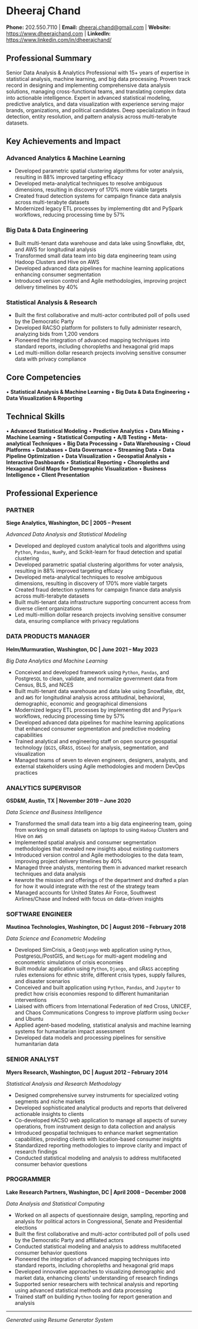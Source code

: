# Dheeraj Chand

**Phone:** 202.550.7110 | **Email:** dheeraj.chand@gmail.com | **Website:** https://www.dheerajchand.com | **LinkedIn:** https://www.linkedin.com/in/dheerajchand/

## Professional Summary

Senior Data Analysis & Analytics Professional with 15+ years of expertise in statistical analysis, machine learning, and big data processing. Proven track record in designing and implementing comprehensive data analysis solutions, managing cross-functional teams, and translating complex data into actionable intelligence. Expert in advanced statistical modeling, predictive analytics, and data visualization with experience serving major brands, organizations, and political candidates. Deep specialization in fraud detection, entity resolution, and pattern analysis across multi-terabyte datasets.

## Key Achievements and Impact

### Advanced Analytics & Machine Learning
- Developed parametric spatial clustering algorithms for voter analysis, resulting in 88% improved targeting efficacy
- Developed meta-analytical techniques to resolve ambiguous dimensions, resulting in discovery of 170% more viable targets
- Created fraud detection systems for campaign finance data analysis across multi-terabyte datasets
- Modernized legacy ETL processes by implementing dbt and PySpark workflows, reducing processing time by 57%

### Big Data & Data Engineering
- Built multi-tenant data warehouse and data lake using Snowflake, dbt, and AWS for longitudinal analysis
- Transformed small data team into big data engineering team using Hadoop Clusters and Hive on AWS
- Developed advanced data pipelines for machine learning applications enhancing consumer segmentation
- Introduced version control and Agile methodologies, improving project delivery timelines by 40%

### Statistical Analysis & Research
- Built the first collaborative and multi-actor contributed poll of polls used by the Democratic Party
- Developed RACSO platform for pollsters to fully administer research, analyzing bids from 1,200 vendors
- Pioneered the integration of advanced mapping techniques into standard reports, including choropleths and hexagonal grid maps
- Led multi-million dollar research projects involving sensitive consumer data with privacy compliance

## Core Competencies

• **Statistical Analysis & Machine Learning**
• **Big Data & Data Engineering**
• **Data Visualization & Reporting**

## Technical Skills

• **Advanced Statistical Modeling**
• **Predictive Analytics**
• **Data Mining**
• **Machine Learning**
• **Statistical Computing**
• **A/B Testing**
• **Meta-analytical Techniques**
• **Big Data Processing**
• **Data Warehousing**
• **Cloud Platforms**
• **Databases**
• **Data Governance**
• **Streaming Data**
• **Data Pipeline Optimization**
• **Data Visualization**
• **Geospatial Analysis**
• **Interactive Dashboards**
• **Statistical Reporting**
• **Choropleths and Hexagonal Grid Maps for Demographic Visualization**
• **Business Intelligence**
• **Client Presentation**

## Professional Experience

### PARTNER
**Siege Analytics, Washington, DC | 2005 – Present**

*Advanced Data Analysis and Statistical Modeling*

- Developed and deployed custom analytical tools and algorithms using `Python`, `Pandas`, `NumPy`, and Scikit-learn for fraud detection and spatial clustering
- Developed parametric spatial clustering algorithms for voter analysis, resulting in 88% improved targeting efficacy
- Developed meta-analytical techniques to resolve ambiguous dimensions, resulting in discovery of 170% more viable targets
- Created fraud detection systems for campaign finance data analysis across multi-terabyte datasets
- Built multi-tenant data infrastructure supporting concurrent access from diverse client organizations
- Led multi-million dollar research projects involving sensitive consumer data, ensuring compliance with privacy regulations

### DATA PRODUCTS MANAGER
**Helm/Murmuration, Washington, DC | June 2021 – May 2023**

*Big Data Analytics and Machine Learning*

- Conceived and developed framework using `Python`, `Pandas`, and Postgre`SQL` to clean, validate, and normalize government data from Census, BLS, and NCES
- Built multi-tenant data warehouse and data lake using Snowflake, dbt, and `AWS` for longitudinal analysis across attitudinal, behavioral, demographic, economic and geographical dimensions
- Modernized legacy ETL processes by implementing dbt and Py`Spark` workflows, reducing processing time by 57%
- Developed advanced data pipelines for machine learning applications that enhanced consumer segmentation and predictive modeling capabilities
- Trained analytical and engineering staff on open source geospatial technology (`QGIS`, `G`R`ASS`, `OSGeo`) for analysis, segmentation, and visualization
- Managed teams of seven to eleven engineers, designers, analysts, and external stakeholders using Agile methodologies and modern DevOps practices

### ANALYTICS SUPERVISOR
**GSD&M, Austin, TX | November 2019 – June 2020**

*Data Science and Business Intelligence*

- Transformed the small data team into a big data engineering team, going from working on small datasets on laptops to using `Hadoop` Clusters and Hive on `AWS`
- Implemented spatial analysis and consumer segmentation methodologies that revealed new insights about existing customers
- Introduced version control and Agile methodologies to the data team, improving project delivery timelines by 40%
- Managed three analysts, mentoring them in advanced market research techniques and data analysis
- `R`ewrote the mission and offerings of the department and drafted a plan for how it would integrate with the rest of the strategy team
- Managed accounts for United States Air Force, Southwest Airlines/Chase and Indeed with focus on data-driven insights

### SOFTWARE ENGINEER
**Mautinoa Technologies, Washington, DC | August 2016 – February 2018**

*Data Science and Econometric Modeling*

- Developed SimCrisis, a Geo`Django` web application using `Python`, Postgre`SQL`/PostGIS, and `NetLogo` for multi-agent modeling and econometric simulations of crisis economies
- Built modular application using `Python`, `Django`, and `G`R`ASS` accepting rules extensions for ethnic strife, different crisis types, supply failures, and disaster scenarios
- Conceived and built application using `Python`, `Pandas`, and `Jupyter` to predict how crisis economies respond to different humanitarian interventions
- Liaised with officers from International Federation of `R`ed Cross, UNICEF, and Chaos Communications Congress to improve platform using `Docker` and Ubuntu
- Applied agent-based modeling, statistical analysis and machine learning systems for humanitarian impact assessment
- Developed data models and processing pipelines for sensitive humanitarian data

### SENIOR ANALYST
**Myers Research, Washington, DC | August 2012 – February 2014**

*Statistical Analysis and Research Methodology*

- Designed comprehensive survey instruments for specialized voting segments and niche markets
- Developed sophisticated analytical products and reports that delivered actionable insights to clients
- Co-developed `R`ACSO web application to manage all aspects of survey operations, from instrument design to data collection and analysis
- Introduced geospatial techniques to enhance market segmentation capabilities, providing clients with location-based consumer insights
- Standardized reporting methodologies to improve clarity and impact of research findings
- Conducted statistical modeling and analysis to address multifaceted consumer behavior questions

### PROGRAMMER
**Lake Research Partners, Washington, DC | April 2008 – December 2008**

*Data Analysis and Statistical Computing*

- Worked on all aspects of questionnaire design, sampling, reporting and analysis for political actors in Congressional, Senate and Presidential elections
- Built the first collaborative and multi-actor contributed poll of polls used by the Democratic Party and affiliated actors
- Conducted statistical modeling and analysis to address multifaceted consumer behavior questions
- Pioneered the integration of advanced mapping techniques into standard reports, including choropleths and hexagonal grid maps
- Developed innovative approaches to visualizing demographic and market data, enhancing clients' understanding of research findings
- Supported senior researchers with technical analysis and reporting using advanced statistical methods and data processing
- Trained staff on building `Python` tooling for report generation and analysis

---

*Generated using Resume Generator System*